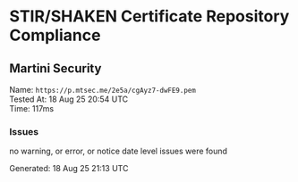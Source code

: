 # STIR/SHAKEN Certificate Repository Compliance

## Martini Security

Name: `https://p.mtsec.me/2e5a/cgAyz7-dwFE9.pem`\
Tested At: 18 Aug 25 20:54 UTC\
Time: 117ms

### Issues

no warning, or error, or notice date level issues were found

Generated: 18 Aug 25 21:13 UTC